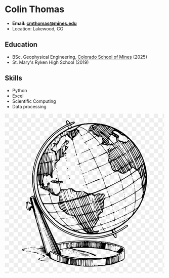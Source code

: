 # Colin Thomas
- **Email: cmthomas@mines.edu**
- Location: Lakewood, CO

## Education
- BSc. Geophysical Engineering, [Colorado School of Mines](https://mines.edu)
 (2025)
- St. Mary's Ryken High School (2019)

## Skills
- Python
- Excel
- Scientific Computing
- Data processing

![Alt text](/EarthPic.jpg)
